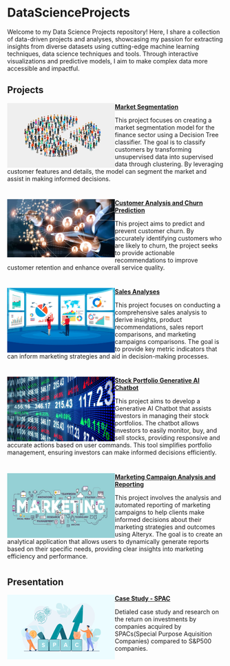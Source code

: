 # DataScienceProjects
Welcome to my Data Science Projects repository! Here, I share a collection of data-driven projects and analyses, showcasing my passion for extracting insights from diverse datasets using cutting-edge machine learning techniques, data science techniques and tools. Through interactive visualizations and predictive models, I aim to make complex data more accessible and impactful.


## Projects

<img align="left" width="250" height="150" src="https://github.com/Akatti7/DataScienceProjects/blob/main/images/Market-Segmentation-as-a-Marketing-Strategy.jpg"> **[Market Segmentation](https://github.com/Akatti7/Market-Segmentation)**

This project focuses on creating a market segmentation model for the finance sector using a Decision Tree classifier. The goal is to classify customers by transforming unsupervised data into supervised data through clustering. By leveraging customer features and details, the model can segment the market and assist in making informed decisions.

#


<img align="left" width="250" height="135" src="https://github.com/Akatti7/DataScienceProjects/blob/main/images/Customer_communications_June_2019_Cropped_Main.jpg"> **[Customer Analysis and Churn Prediction](https://github.com/Akatti7/Customer-Analysis-and-Churn-Prediction)**

This project aims to predict and prevent customer churn. By accurately identifying customers who are likely to churn, the project seeks to provide actionable recommendations to improve customer retention and enhance overall service quality.


#

<img align="left" width="250" height="150" src="https://github.com/Akatti7/DataScienceProjects/blob/main/images/sales%20analyses.jpg"> **[Sales Analyses](https://github.com/kamaliravi31/Sales-Analyses)**
 
This project focuses on conducting a comprehensive sales analysis to derive insights, product recommendations, sales report comparisons, and marketing campaigns comparisons. The goal is to provide key metric indicators that can inform marketing strategies and aid in decision-making processes.

#

<img align="left" width="250" height="150" src="https://github.com/Akatti7/DataScienceProjects/blob/main/images/How-to-trade-stocks.jpg"> **[Stock Portfolio Generative AI Chatbot](https://github.com/Akatti7/Sales-Analyses)**

This project aims to develop a Generative AI Chatbot that assists investors in managing their stock portfolios. The chatbot allows investors to easily monitor, buy, and sell stocks, providing responsive and accurate actions based on user commands. This tool simplifies portfolio management, ensuring investors can make informed decisions efficiently.

#

<img align="left" width="250" height="150" src="https://github.com/Akatti7/DataScienceProjects/blob/main/images/List-of-Marketing-Activities.jpg"> **[Marketing Campaign Analysis and Reporting](https://github.com/Akatti7/Marketing-Campaign-Analysis-and-Reporting-in-Alteryx)**

This project involves the analysis and automated reporting of marketing campaigns to help clients make informed decisions about their marketing strategies and outcomes using Alteryx. The goal is to create an analytical application that allows users to dynamically generate reports based on their specific needs, providing clear insights into marketing efficiency and performance.

#

## Presentation

<img align="left" width="250" height="150" src="https://github.com/Akatti7/DataScienceProjects/blob/main/images/image-73-1.png"> **[Case Study - SPAC](https://github.com/Akatti7/SPAC.)**

Detialed case study and research on the return on investments by companies acquired by SPACs(Special Purpose Aquisition Companies) compared to S&P500 companies.


